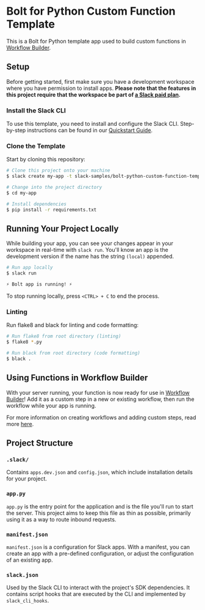 # Bolt for Python Custom Function Template

This is a Bolt for Python template app used to build custom functions in [Workflow Builder](https://api.slack.com/start#workflow-builder).

## Setup

Before getting started, first make sure you have a development workspace where
you have permission to install apps. **Please note that the features in this
project require that the workspace be part of
[a Slack paid plan](https://slack.com/pricing).**

### Install the Slack CLI

To use this template, you need to install and configure the Slack CLI.
Step-by-step instructions can be found in our
[Quickstart Guide](https://api.slack.com/automation/quickstart).

### Clone the Template

Start by cloning this repository:

```zsh
# Clone this project onto your machine
$ slack create my-app -t slack-samples/bolt-python-custom-function-template

# Change into the project directory
$ cd my-app

# Install dependencies
$ pip install -r requirements.txt
```

## Running Your Project Locally

While building your app, you can see your changes appear in your workspace in
real-time with `slack run`. You'll know an app is the development version if the
name has the string `(local)` appended.

```zsh
# Run app locally
$ slack run

⚡️ Bolt app is running! ⚡️
```

To stop running locally, press `<CTRL> + C` to end the process.

### Linting
Run flake8 and black for linting and code formatting:

```zsh
# Run flake8 from root directory (linting)
$ flake8 *.py

# Run black from root directory (code formatting)
$ black .
```

## Using Functions in Workflow Builder
With your server running, your function is now ready for use in [Workflow Builder](https://api.slack.com/start#workflow-builder)! Add it as a custom step in a new or existing workflow, then run the workflow while your app is running.

For more information on creating workflows and adding custom steps, read more [here](https://slack.com/help/articles/17542172840595-Create-a-new-workflow-in-Slack).

## Project Structure

### `.slack/`

Contains `apps.dev.json` and `config.json`, which include installation details for your project.

### `app.py`

`app.py` is the entry point for the application and is the file you'll run to start the server. This project aims to keep this file as thin as possible, primarily using it as a way to route inbound requests.

### `manifest.json`

`manifest.json` is a configuration for Slack apps. With a manifest, you can create an app with a pre-defined configuration, or adjust the configuration of an existing app.

### `slack.json`

Used by the Slack CLI to interact with the project's SDK dependencies. It contains
script hooks that are executed by the CLI and implemented by `slack_cli_hooks`.